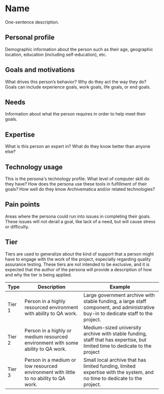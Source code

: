 # Name

One-sentence description.

## Personal profile

Demographic information about the person such as their age, geographic location, education (including self-education), etc.

## Goals and motivations

What drives this person’s behavior? Why do they act the way they do? Goals can include experience goals, work goals, life 
goals, or end goals.

## Needs

Information about what the person requires in order to help meet their goals.

## Expertise

What is this person an expert in? What do they know better than anyone else?

## Technology usage

This is the persona's technology profile. What level of computer skill do they have? How does the persona use these tools in 
fulfillment of their goals? How well do they know Archivematica and/or related technologies?

## Pain points

Areas where the persona could run into issues in completing their goals. These issues will not derail a goal, like lack of a 
need, but will cause stress or difficulty.

## Tier

Tiers are used to generalize about the kind of support that a person might have to engage with the work of the project, 
especially regarding quality assurance testing. These tiers are not intended to be exclusive, and it is expected that the 
author of the persona will provide a description of how and why the tier is being applied.

| Type | Description | Example |
| ---- | ----------- | ------- |
| Tier 1 | Person in a highly resourced environment with ability to QA work. | Large government archive with stable funding, a large staff component, and administrative buy-in to dedicate staff to the project. |
| Tier 2 | Person in a highly or medium resourced environment with some ability to QA work. | Medium-sized university archive with stable funding, staff that has expertise, but limited time to dedicate to the project |
| Tier 3 | Person in a medium or low resourced environment with little to no ability to QA work. | Small local archive that has limited funding, limited expertise with the system, and no time to dedicate to the project. |
